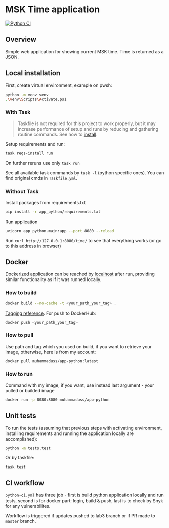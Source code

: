 # MSK Time application

[![Python CI](https://github.com/muhammaduss/S25-core-course-labs/actions/workflows/python-ci.yml/badge.svg?branch=lab3)](https://github.com/muhammaduss/S25-core-course-labs/actions/workflows/python-ci.yml)

## Overview

Simple web application for showing current MSK time. Time is returned as a JSON.

## Local installation

First, create virtual environment, example on pwsh:

```bash
python -m venv venv
.\venv\Scripts\Activate.ps1
```

### With Task

> Taskfile is not required for this project to work properly, but it may increase performance of setup and runs by reducing and gathering routine commands. See how to [install](https://taskfile.dev/installation/).

Setup requirements and run:

```bash
task reqs-install run
```

On further reruns use only `task run`

See all available task commands by `task -l` (python specific ones). You can find original cmds in `Taskfile.yml`.

### Without Task

Install packages from requirements.txt

```bash
pip install -r app_python/requirements.txt
```

Run application

```bash
uvicorn app_python.main:app --port 8080 --reload
```

Run `curl http://127.0.0.1:8080/time/` to see that everything works (or go to this address in browser)

## Docker

Dockerized application can be reached by [localhost](http://127.0.0.1:8080/time/) after run, providing similar functionality as if it was runned locally.

### How to build

```bash
docker build --no-cache -t <your_path_your_tag> .
```

[Tagging reference](https://docs.docker.com/get-started/docker-concepts/building-images/build-tag-and-publish-an-image/#tagging-images). For push to DockerHub:

```bash
docker push <your_path_your_tag>
```

### How to pull

Use path and tag which you used on build, if you want to retrieve your image, otherwise, here is from my account:

```bash
docker pull muhammaduss/app-python:latest
```

### How to run

Command with my image, if you want, use instead last argument - your pulled or builded image

```bash
docker run -p 8080:8080 muhammaduss/app-python
```

## Unit tests

To run the tests (assuming that previous steps with activating environment, installing requirements and running the application locally are accomplished):

```bash
python -m tests.test
```

Or by taskfile:

```bash
task test
```

## CI workflow

`python-ci.yml` has three job - first is build python application locally and run tests, second is for docker part: login, build & push, last is to check by Snyk for any vulnerabilites.

Workflow is triggered if updates pushed to lab3 branch or if PR made to `master` branch.

